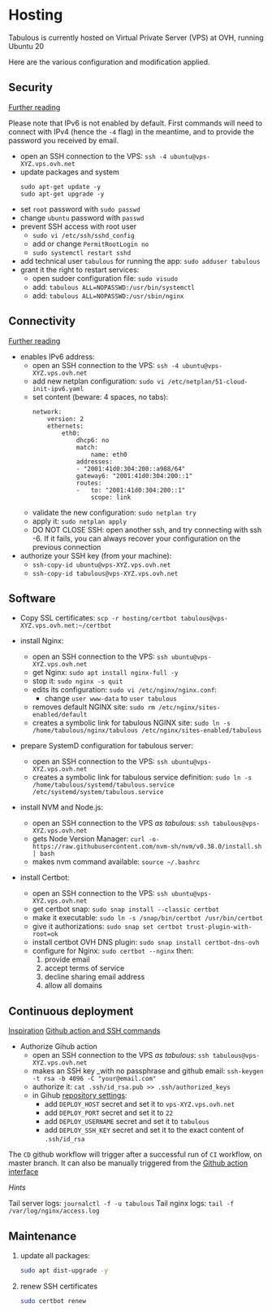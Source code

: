 # Hosting

Tabulous is currently hosted on Virtual Private Server (VPS) at OVH, running Ubuntu 20

Here are the various configuration and modification applied.

## Security

[Further reading](https://docs.ovh.com/fr/vps/conseils-securisation-vps/)

Please note that IPv6 is not enabled by default.
First commands will need to connect with IPv4 (hence the `-4` flag) in the meantime, and to provide the password you received by email.

- open an SSH connection to the VPS: `ssh -4 ubuntu@vps-XYZ.vps.ovh.net`
- update packages and system
  ```shell
  sudo apt-get update -y
  sudo apt-get upgrade -y
  ```
- set `root` password with `sudo passwd`
- change `ubuntu` password with `passwd`
- prevent SSH access with root user
  - `sudo vi /etc/ssh/sshd_config`
  - add or change `PermitRootLogin no`
  - `sudo systemctl restart sshd`
- add technical user `tabulous` for running the app: `sudo adduser tabulous`
- grant it the right to restart services:
  - open sudoer configuration file: `sudo visudo`
  - add: `tabulous ALL=NOPASSWD:/usr/bin/systemctl`
  - add: `tabulous ALL=NOPASSWD:/usr/sbin/nginx`

## Connectivity

[Further reading](https://docs.ovh.com/fr/vps/configurer-ipv6/#en-pratique)

- enables IPv6 address:
  - open an SSH connection to the VPS: `ssh -4 ubuntu@vps-XYZ.vps.ovh.net`
  - add new netplan configuration: `sudo vi /etc/netplan/51-cloud-init-ipv6.yaml`
  - set content (beware: 4 spaces, no tabs):
    ```
    network:
        version: 2
        ethernets:
            eth0:
                dhcp6: no
                match:
                    name: eth0
                addresses:
                - "2001:41d0:304:200::a988/64"
                gateway6: "2001:41d0:304:200::1"
                routes:
                -   to: "2001:41d0:304:200::1"
                    scope: link
    ```
  - validate the new configuration: `sudo netplan try`
  - apply it: `sudo netplan apply`
  - DO NOT CLOSE SSH: open another ssh, and try connecting with ssh -6. If it fails, you can always recover your configuration on the previous connection
- authorize your SSH key (from your machine):
  - `ssh-copy-id ubuntu@vps-XYZ.vps.ovh.net`
  - `ssh-copy-id tabulous@vps-XYZ.vps.ovh.net`

## Software

- Copy SSL certificates: `scp -r hosting/certbot tabulous@vps-XYZ.vps.ovh.net:~/certbot`

- install Nginx:

  - open an SSH connection to the VPS: `ssh ubuntu@vps-XYZ.vps.ovh.net`
  - get Nginx: `sudo apt install nginx-full -y`
  - stop it: `sudo nginx -s quit`
  - edits its configuration: `sudo vi /etc/nginx/nginx.conf`:
    - change `user www-data` to `user tabulous`
  - removes default NGINX site: `sudo rm /etc/nginx/sites-enabled/default`
  - creates a symbolic link for tabulous NGINX site: `sudo ln -s /home/tabulous/nginx/tabulous /etc/nginx/sites-enabled/tabulous`

- prepare SystemD configuration for tabulous server:

  - open an SSH connection to the VPS: `ssh ubuntu@vps-XYZ.vps.ovh.net`
  - creates a symbolic link for tabulous service definition: `sudo ln -s /home/tabulous/systemd/tabulous.service /etc/systemd/system/tabulous.service`

- install NVM and Node.js:

  - open an SSH connection to the VPS _as tabulous_: `ssh tabulous@vps-XYZ.vps.ovh.net`
  - gets Node Version Manager: `curl -o- https://raw.githubusercontent.com/nvm-sh/nvm/v0.38.0/install.sh | bash`
  - makes nvm command available: `source ~/.bashrc`

- install Certbot:

  - open an SSH connection to the VPS: `ssh ubuntu@vps-XYZ.vps.ovh.net`
  - get certbot snap: `sudo snap install --classic certbot`
  - make it executable: `sudo ln -s /snap/bin/certbot /usr/bin/certbot`
  - give it authorizations: `sudo snap set certbot trust-plugin-with-root=ok`
  - install certbot OVH DNS plugin: `sudo snap install certbot-dns-ovh`
  - configure for Nginx: `sudo certbot --nginx` then:
    1.  provide email
    1.  accept terms of service
    1.  decline sharing email address
    1.  allow all domains

## Continuous deployment

[Inspiration](https://coderflex.com/blog/2-easy-steps-to-automate-a-deployment-in-a-vps-with-github-actions)
[Github action and SSH commands](https://blog.benoitblanchon.fr/github-action-run-ssh-commands/)

- Authorize Gihub action
  - open an SSH connection to the VPS _as tabulous_: `ssh tabulous@vps-XYZ.vps.ovh.net`
  - makes an SSH key \_with no passphrase and github email: `ssh-keygen -t rsa -b 4096 -C "your@email.com"`
  - authorize it: `cat .ssh/id_rsa.pub >> .ssh/authorized_keys`
  - in Gihub [repository settings](https://github.com/feugy/tabulous/settings/secrets/actions):
    - add `DEPLOY_HOST` secret and set it to `vps-XYZ.vps.ovh.net`
    - add `DEPLOY_PORT` secret and set it to `22`
    - add `DEPLOY_USERNAME` secret and set it to `tabulous`
    - add `DEPLOY_SSH_KEY` secret and set it to the exact content of `.ssh/id_rsa`

The `CD` github workflow will trigger after a successful run of `CI` workflow, on master branch.
It can also be manually triggered from the [Github action interface](https://github.com/feugy/tabulous/actions/workflows/CD.yml)

_Hints_

Tail server logs: `journalctl -f -u tabulous`
Tail nginx logs: `tail -f /var/log/nginx/access.log`

## Maintenance

1. update all packages:
   ```sh
   sudo apt dist-upgrade -y
   ```
1. renew SSH certificates
   ```sh
   sudo certbot renew
   ```
